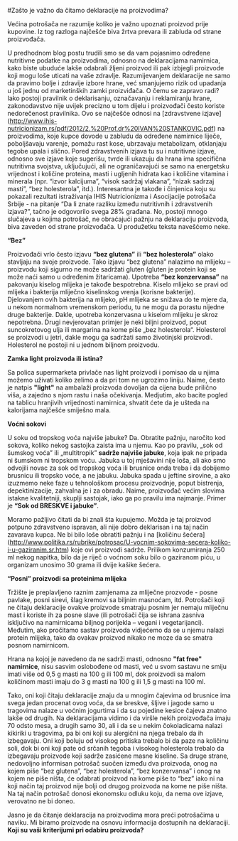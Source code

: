 #Zašto je važno da čitamo deklaracije na proizvodima?

Većina potrošača ne razumije koliko je važno upoznati proizvod prije kupovine. Iz tog razloga najčešće biva žrtva prevara ili zabluda od strane proizvođača.

U predhodnom blog postu trudili smo se da vam pojasnimo određene nutritivne podatke na proizvodima, odnosno na deklaracijama namirnica, kako biste ubuduće lakše odabrali žljeni proizvod ili pak izbjegli proizvode koji mogu loše uticati na vaše zdravlje. Razumijevanjem deklaracije ne samo da pravimo bolje i zdravije izbore hrane, već smanjujemo rizik od upadanja u još jednu od marketinških zamki proizviđača. O čemu se zapravo radi? Iako postoji pravilnik o deklarisanju, označavanju i reklamiranju hrane, zakonodavstvo nije uvijek precizno u tom dijelu i proizvođači često koriste nedorečenost pravilnika. Ovo se najčešće odnosi na [zdravstvene izjave] (http://www.ihis-nutricionizam.rs/pdf/2012/2.%20Prof.dr%20IVAN%20STANKOVIC.pdf) na proizvodima, koje kupce dovode u zabludu da određene namirnice liječe, poboljšavaju varenje, pomažu rast kose, ubrzavaju metabolizam, otklanjaju tegobe upala i slično. Pored zdravstvenih izjava tu su i nutritivne izjave, odnosno sve izjave koje sugerišu, tvrde ili ukazuju da hrana ima specifična nutritivna svojstva, uključujući, ali ne ograničavajući se samo na energetsku vrijednost i količine proteina, masti i ugljenih hidrata kao i količine vitamina i minerala (npr. “izvor kalcijuma”, “visok sadržaj vlakana”, “nizak sadrzaj masti”, “bez holesterola”, itd.). Interesantna je takođe i činjenica koju su pokazali rezultati istraživanja IHIS Nutricionizma i Asocijacije potrošača Srbije - na pitanje “Da li znate razliku između nutritivnih i zdravstvenih izjava?”, tačno je odgovorilo svega 28% građana. No, postoji mnogo slučajeva u kojima potrošač, ne obraćajući pažnju na deklaraciju proizvoda, biva zaveden od strane proizvođača. U produžetku teksta navešćemo neke.


**“Bez”**

Proizvođači vrlo često izjavu **“bez glutena”** ili **“bez holesterola”** olako stavljaju na svoje proizvode. Tako izjavu “bez glutena” nalazimo na mlijeku – proizvodu koji sigurno ne može sadržati gluten (gluten je protein koji se može naći samo u određenim žitaricama). Upotreba **“bez konzervansa”** na pakovanju kiselog mlijeka je takođe bespotrebna. Kiselo mlijeko se pravi od mlijeka i bakterija mliječno kiselinskog vrenja (korisne bakterije). Djelovanjem ovih bakterija na mlijeko, pH mlijeka se snižava do te mjere da, u nekom normalnom vremenskom periodu, tu ne mogu da porastu nijedne druge bakterije. Dakle, upotreba konzervasna u kiselom mlijeku je skroz nepotrebna.  Drugi nevjerovatan primjer je neki biljni proizvod, poput suncokretovog ulja ili margarina na kome piše „bez holesterola“. Holesterol se proizvodi u jetri, dakle mogu ga sadržati samo životinjski proizvodi. Holesterol ne postoji ni u jednom biljnom proizvodu.

**Zamka light proizvoda ili istina?**

Sa polica supermarketa privlače nas light proizvodi i pomisao da u njima možemo uživati koliko zelimo a da pri tom ne ugrozimo liniju. Naime, često je natpis **"light"** na ambalaži proizvoda dovoljan da cijena bude prilično viša, a zajedno s njom rastu i naša očekivanja. Medjutim, ako bacite pogled na tablicu hranjivih vrijednosti namirnica, shvatit ćete da je ušteda na kalorijama najčešće smiješno mala.


**Voćni sokovi**

U soku od tropskog voća najviše jabuke? Da. Obratite pažnju, naročito kod sokova, koliko nekog sastojka zaista ima u njemu. Kao po pravilu, „sok od šumskog voća” ili „multitropik” **sadrže najviše jabuke**, koja ipak ne pripada ni šumskom ni tropskom voću. Jabuka u toj mješavini nije loša, ali ako smo odvojili novac za sok od tropskog voća ili brusnice onda treba i da dobijemo brusnicu ili tropsko voće, a ne jabuku. Jabuka spada u jeftine sirovine, a ako izuzmemo neke faze u tehnološkom procesu proizvodnje, poput bistrenja, depektinizacije, zahvalna je i za obradu. Naime, proizvođač većim slovima istakne kvalitetniji, skuplji sastojak, iako ga po pravilu ima najmanje. Primer je **“Sok od BRESKVE i jabuke”**. 


Moramo pažljivo čitati da bi znali šta kupujemo. Možda je taj proizvod potpuno zdravstveno ispravan, ali nije dobro deklarisan i na taj način zavarava kupca. Ne bi bilo loše obratiti pažnju i na [količinu šećera] (http://www.politika.rs/rubrike/potrosac/U-vocnim-sokovima-secera-koliko-i-u-gaziranim.sr.htm) koje ovi proizvodi sadrže. Prilikom konzumiranja 250 ml nekog napitka, bilo da je riječ o voćnom soku bilo o gaziranom piću, u organizam unosimo 30 grama ili dvije kašike šećera. 


**“Posni” proizvodi sa proteinima mlijeka**

Tržište je preplavljeno raznim zamjenama za mliječne prozvode -  posne pavlake, posni sirevi, šlag kremovi sa biljnim masnoćam, itd. Potrošači koji ne čitaju deklaracije ovakve proizvode smatraju posnim jer nemaju mliječnu mast i koriste ih za posne slave (ili potrošači čija se ishrana zasniva isključivo na namirnicama biljnog porijekla – vegani i vegetarijanci). Međutim, ako pročitamo sastav proizvoda vidjećemo da se u njemu nalazi protein mlijeka, tako da ovakav proizvod nikako ne moze da se smatra posnom namirnicom.


Hrana na kojoj je navedeno da ne sadrži masti, odnosno **"fat free" namirnice**, nisu sasvim oslobođene od masti, već u svom sastavu ne smiju imati više od 0,5 g masti na 100 g ili 100 ml,  dok proizvodi sa malom količinom masti imaju do 3 g masti na 100 g ili 1,5 g masti na 100 ml.

Tako, oni koji čitaju deklaracije znaju da u mnogim čajevima od brusnice ima svega jedan procenat ovog voća, da se breskve, šljive i jagode samo u tragovima nalaze u voćnim jogurtima i da su pojedine kesice čajeva znatno lakše od drugih. Na deklaracijama vidimo i da viršle nekih proizvođača imaju 70 odsto mesa, a drugih samo 30, ali i da se u nekim čokoladicama nalazi kikiriki u tragovima, pa bi oni koji su alergični na njega trebalo da ih izbegavaju. Oni koji boluju od visokog pritiska trebalo bi da paze na količinu soli, dok bi oni koji pate od srčanih tegoba i visokog holesterola trebalo da izbegavaju proizvode koji sadrže zasićene masne kiseline. Sa druge strane, nedovoljno informisan potrošač suočen između dva proizvoda, onog na kojem piše “bez glutena”, “bez holesterola”, “bez konzervansa” i onog na kojem ne piše ništa, će odabrati proizvod na kome piše to “bez” iako ni na koji način taj proizvod nije bolji od drugog proizvoda na kome ne piše ništa. Na taj način potrošač donosi ekonomsku odluku koju, da nema ove izjave, verovatno ne bi doneo.

Jasno je da čitanje deklaracija na proizvodima mora preći potrošačima u naviku. Mi biramo proizvode na osnovu informacija dostupnih na deklaraciji. **Koji su vaši kriterijumi pri odabiru proizvoda?** 






